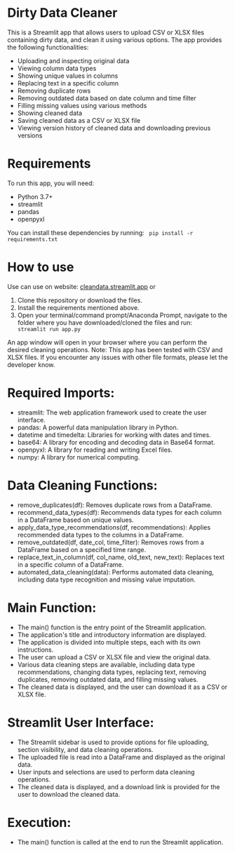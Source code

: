 # Dirty Data Cleaner

This is a Streamlit app that allows users to upload CSV or XLSX files containing dirty data, and clean it using various options. The app provides the following functionalities:

- Uploading and inspecting original data
- Viewing column data types
- Showing unique values in columns
- Replacing text in a specific column
- Removing duplicate rows
- Removing outdated data based on date column and time filter
- Filling missing values using various methods
- Showing cleaned data
- Saving cleaned data as a CSV or XLSX file
- Viewing version history of cleaned data and downloading previous versions

# Requirements

To run this app, you will need:

- Python 3.7+
- streamlit
- pandas
- openpyxl

You can install these dependencies by running:
<code> pip install -r requirements.txt </code>

# How to use
Use can use on website: [cleandata.streamlit.app](https://cleandata.streamlit.app) or 
1. Clone this repository or download the files.
2. Install the requirements mentioned above.
3. Open your terminal/command prompt/Anaconda Prompt, navigate to the folder where you have downloaded/cloned the files and run:
<code> streamlit run app.py </code>

An app window will open in your browser where you can perform the desired cleaning operations.
Note: This app has been tested with CSV and XLSX files. If you encounter any issues with other file formats, please let the developer know.

# Required Imports:

- streamlit: The web application framework used to create the user interface.
- pandas: A powerful data manipulation library in Python.
- datetime and timedelta: Libraries for working with dates and times.
- base64: A library for encoding and decoding data in Base64 format.
- openpyxl: A library for reading and writing Excel files.
- numpy: A library for numerical computing.

# Data Cleaning Functions:
- remove_duplicates(df): Removes duplicate rows from a DataFrame.
- recommend_data_types(df): Recommends data types for each column in a DataFrame based on unique values.
- apply_data_type_recommendations(df, recommendations): Applies recommended data types to the columns in a DataFrame.
- remove_outdated(df, date_col, time_filter): Removes rows from a DataFrame based on a specified time range.
- replace_text_in_column(df, col_name, old_text, new_text): Replaces text in a specific column of a DataFrame.
- automated_data_cleaning(data): Performs automated data cleaning, including data type recognition and missing value imputation.
# Main Function:
- The main() function is the entry point of the Streamlit application.
- The application's title and introductory information are displayed.
- The application is divided into multiple steps, each with its own instructions.
- The user can upload a CSV or XLSX file and view the original data.
- Various data cleaning steps are available, including data type recommendations, changing data types, replacing text, removing duplicates, removing outdated data, and filling missing values.
- The cleaned data is displayed, and the user can download it as a CSV or XLSX file.

# Streamlit User Interface:
- The Streamlit sidebar is used to provide options for file uploading, section visibility, and data cleaning operations.
- The uploaded file is read into a DataFrame and displayed as the original data.
- User inputs and selections are used to perform data cleaning operations.
- The cleaned data is displayed, and a download link is provided for the user to download the cleaned data.
# Execution:
- The main() function is called at the end to run the Streamlit application.
